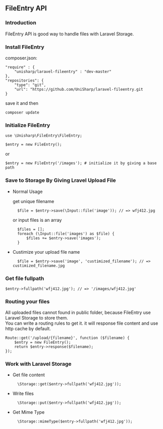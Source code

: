 ## FileEntry API

### Introduction

FileEntry API is good way to handle files with Laravel Storage.

### Install FileEntry

composer.json:

    "require" : {
        "unisharp/laravel-fileentry" : "dev-master"
    }, 
    "repositories": {
        "type": "git",
        "url": "https://github.com/UniSharp/laravel-fileentry.git
    }

save it and then 

    composer update    

### Initialize FileEntry

    use \Unisharp\FileEntry\FileEntry;
    
    $entry = new FileEntry();
    
or
    
    $entry = new FileEntry('/images'); # initialize it by giving a base path
    

### Save to Storage By Giving Lravel Upload File

* Normal Usage

    get unique filename

        $file = $entry->save(\Input::file('image')); // => wfj412.jpg
    
    or input files is an array
    
        $files = [];
        foreach (\Input::file('images') as $file) {
            $files += $entry->save('images');
        }
    
* Custimize your upload file name

        $file = $entry->save('image', 'custimized_filename'); // => custimized_filename.jpg
          

### Get file fullpath

    $entry->fullpath('wfj412.jpg'); // => '/images/wfj412.jpg'
    
### Routing your files

All uploaded files cannot found in public folder, because FileEntry use Laravel Storage to store them.  
You can write a routing rules to get it. it will response file content and use http cache by default.

    Route::get('/upload/{filename}', function ($filename) {
        $entry = new FileEntry();
        return $entry->response($filename);
    });
    
### Work with Laravel Storage

* Get file content

        \Storage::get($entry->fullpath('wfj412.jpg'));
        
* Write files

        \Storage::put($entry->fullpath('wfj412.jpg'));
        
* Get Mime Type

        \Storage::mimeType($entry->fullpath('wfj412.jpg'));
    